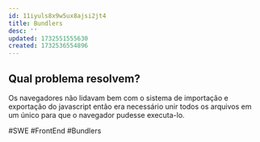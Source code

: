 ```yaml
---
id: 11iyuls8x9w5ux8ajsi2jt4
title: Bundlers
desc: ''
updated: 1732551555630
created: 1732536554896
---
```


## Qual problema resolvem?

Os navegadores não lidavam bem com o sistema de importação e exportação do javascript então era necessário unir todos os arquivos em um único para que o navegador pudesse executa-lo.

#SWE #FrontEnd #Bundlers

